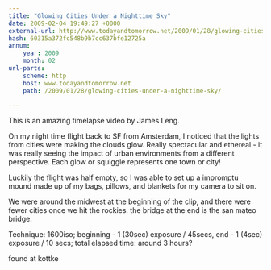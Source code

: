 ```yaml
---
title: "Glowing Cities Under a Nighttime Sky"
date: 2009-02-04 19:49:27 +0000
external-url: http://www.todayandtomorrow.net/2009/01/28/glowing-cities-under-a-nighttime-sky/
hash: 60315a372fc548b9b7cc637bfe12725a
annum:
    year: 2009
    month: 02
url-parts:
    scheme: http
    host: www.todayandtomorrow.net
    path: /2009/01/28/glowing-cities-under-a-nighttime-sky/

---
```


This is an amazing timelapse video by James Leng.

On my night time flight back to SF from Amsterdam, I noticed that the lights from cities were making the clouds glow. Really spectacular and ethereal - it was really seeing the impact of urban environments from a different perspective. Each glow or squiggle represents one town or city!

Luckily the flight was half empty, so I was able to set up a impromptu mound made up of my bags, pillows, and blankets for my camera to sit on.

We were around the midwest at the beginning of the clip, and there were fewer cities once we hit the rockies. the bridge at the end is the san mateo bridge.

Technique: 1600iso; beginning - 1 (30sec) exposure / 45secs, end - 1 (4sec) exposure / 10 secs; total elapsed time: around 3 hours?



found at kottke

